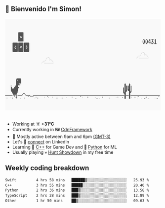 <h2>👋 <b>Bienvenido I'm Simon!&nbsp;</b></h2>

<section>
  <img src="./static/banner.gif" height=300 width=1000>
</section>

<br>

<ul>
  <li>
		<!--START_SECTION:weather-->
		Working at <b>☀️   +31°C</b>
		<!--END_SECTION:weather-->
  </li>
  <li>
    Currently working in 🖼️&nbsp;<a href=https://github.com/snapverse/cdn-framework target=_blank>CdnFramework</a>
  </li>
  <li>
    🚩 Mostly active between 9am and 6pm <a href=https://onlinealarmkur.com/world/es target=_blank>(GMT-3)</a>
  </li>
  <li>
    Let's 🔗&nbsp;<a href=https://www.linkedin.com/in/itssimmons target=_blank>connect</a> on LinkedIn
  </li>
  <li>
    Learning 👴&nbsp;<a href=https://images3.memedroid.com/images/UPLOADED755/65f2bce6734f6.webp target=_blank>C++</a> for Game Dev and 🐍&nbsp;<a href=https://qph.cf2.quoracdn.net/main-qimg-4472b6229cb75bf66ab531f3ebd4f975-lq target=_blank>Python</a> for ML
  </li>
  <li>
    Usually playing 💀&nbsp;<a href=https://www.huntshowdown.com target=_blank>Hunt Showdown</a> in my free time
  </li>
</ul>

<h2><b>Weekly coding breakdown </b></h2>

<!--START_SECTION:waka-->

```txt
Swift         4 hrs 58 mins   ██████▒░░░░░░░░░░░░░░░░░░   25.93 %
C++           3 hrs 55 mins   █████░░░░░░░░░░░░░░░░░░░░   20.40 %
Python        2 hrs 36 mins   ███▒░░░░░░░░░░░░░░░░░░░░░   13.58 %
TypeScript    2 hrs 28 mins   ███▒░░░░░░░░░░░░░░░░░░░░░   12.89 %
Other         1 hr 50 mins    ██▒░░░░░░░░░░░░░░░░░░░░░░   09.63 %
```

<!--END_SECTION:waka-->
